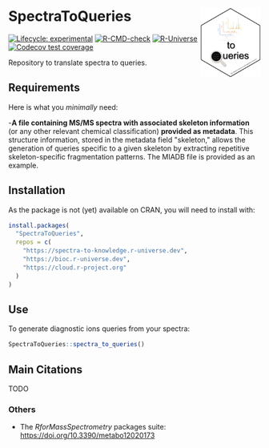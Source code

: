 
<!-- README.md is generated from README.Rmd. Please edit that file -->

# SpectraToQueries <img src='https://raw.githubusercontent.com/spectra-to-knowledge/SpectraToQueries/main/man/figures/logo.svg' align="right" height="139" />

<!-- badges: start -->

[![Lifecycle:
experimental](https://img.shields.io/badge/lifecycle-experimental-orange.svg)](https://lifecycle.r-lib.org/articles/stages.html#experimental)
[![R-CMD-check](https://github.com/spectra-to-knowledge/SpectraToQueries/actions/workflows/R-CMD-check.yaml/badge.svg)](https://github.com/spectra-to-knowledge/SpectraToQueries/actions/workflows/R-CMD-check.yaml)
[![R-Universe](https://spectra-to-knowledge.r-universe.dev/badges/SpectraToQueries)](https://spectra-to-knowledge.r-universe.dev/SpectraToQueries)
[![Codecov test
coverage](https://codecov.io/gh/spectra-to-knowledge/SpectraToQueries/graph/badge.svg)](https://app.codecov.io/gh/spectra-to-knowledge/SpectraToQueries)
<!-- badges: end -->

Repository to translate spectra to queries.

## Requirements

Here is what you *minimally* need:

-**A file containing MS/MS spectra with associated skeleton information** (or any other relevant chemical classification) **provided as metadata**. This structure information, stored in the metadata field "skeleton," allows the generation of queries specific to a given skeleton by extracting repetitive skeleton-specific fragmentation patterns. The MIADB file is provided as an example.

## Installation

As the package is not (yet) available on CRAN, you will need to install
with:

``` r
install.packages(
  "SpectraToQueries",
  repos = c(
    "https://spectra-to-knowledge.r-universe.dev",
    "https://bioc.r-universe.dev",
    "https://cloud.r-project.org"
  )
)
```

## Use

To generate diagnostic ions queries from your spectra:

``` r
SpectraToQueries::spectra_to_queries()
```

## Main Citations

TODO

### Others

- The *RforMassSpectrometry* packages suite:
  <https://doi.org/10.3390/metabo12020173>
